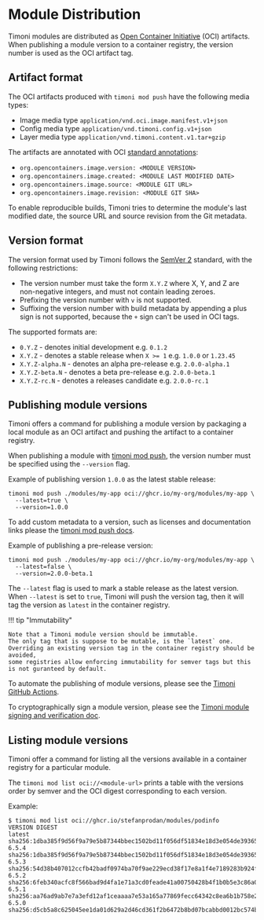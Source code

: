 # Module Distribution

Timoni modules are distributed as [Open Container Initiative](https://opencontainers.org/)
(OCI) artifacts. When publishing a module version to a container registry,
the version number is used as the OCI artifact tag.

## Artifact format

The OCI artifacts produced with `timoni mod push` have the following media types:

- Image media type `application/vnd.oci.image.manifest.v1+json`
- Config media type `application/vnd.timoni.config.v1+json`
- Layer media type `application/vnd.timoni.content.v1.tar+gzip`

The artifacts are annotated with OCI
[standard annotations](https://specs.opencontainers.org/image-spec/annotations/?v=v1.0.1#pre-defined-annotation-keys):

- `org.opencontainers.image.version: <MODULE VERSION>`
- `org.opencontainers.image.created: <MODULE LAST MODIFIED DATE>`
- `org.opencontainers.image.source: <MODULE GIT URL>`
- `org.opencontainers.image.revision: <MODULE GIT SHA>`

To enable reproducible builds, Timoni tries to determine the module's
last modified date, the source URL and source revision from the Git metadata.

## Version format

The version format used by Timoni follows the [SemVer 2](https://semver.org/spec/v2.0.0.html)
standard, with the following restrictions:

- The version number must take the form `X.Y.Z` where X, Y, and Z are non-negative integers, and must not contain leading zeroes.
- Prefixing the version number with `v` is not supported.
- Suffixing the version number with build metadata by appending a plus sign is not supported, because the `+` sign can't be used in OCI tags.

The supported formats are:

- `0.Y.Z` - denotes initial development e.g. `0.1.2`
- `X.Y.Z` - denotes a stable release when  `X >= 1` e.g. `1.0.0` or `1.23.45`
- `X.Y.Z-alpha.N` - denotes an alpha pre-release e.g. `2.0.0-alpha.1`
- `X.Y.Z-beta.N` - denotes a beta pre-release e.g. `2.0.0-beta.1`
- `X.Y.Z-rc.N` - denotes a releases candidate e.g. `2.0.0-rc.1`

## Publishing module versions

Timoni offers a command for publishing a module version
by packaging a local module as an OCI artifact and pushing
the artifact to a container registry.

When publishing a module with [timoni mod push](cmd/timoni_mod_push.md),
the version number must be specified using the `--version` flag.

Example of publishing version `1.0.0` as the latest stable release:

```shell
timoni mod push ./modules/my-app oci://ghcr.io/my-org/modules/my-app \
  --latest=true \
  --version=1.0.0
```

To add custom metadata to a version, such as licenses and documentation links
please the [timoni mod push docs](cmd/timoni_mod_pull.md).

Example of publishing a pre-release version:

```shell
timoni mod push ./modules/my-app oci://ghcr.io/my-org/modules/my-app \
  --latest=false \
  --version=2.0.0-beta.1
```

The `--latest` flag is used to mark a stable release as the latest version.
When `--latest` is set to `true`, Timoni will push the version tag,
then it will tag the version as `latest` in the container registry.

!!! tip "Immutability"

    Note that a Timoni module version should be immutable.
    The only tag that is suppose to be mutable, is the `latest` one.
    Overriding an existing version tag in the container registry should be avoided,
    some registries allow enforcing immutability for semver tags but this is not guranteed by default.

To automate the publishing of module versions, please see the [Timoni GitHub Actions](github-actions.md).

To cryptographically sign a module version, please see the [Timoni module signing and verification doc](module-sign.md).

## Listing module versions

Timoni offer a command for listing all the versions available in a container registry for a particular module.

The `timoni mod list oci://<module-url>` prints a table with the versions order by semver
and the OCI digest corresponding to each version.

Example:

```console
$ timoni mod list oci://ghcr.io/stefanprodan/modules/podinfo
VERSION DIGEST                                                                  
latest  sha256:1dba385f9d56f9a79e5b87344bbec1502bd11f056df51834e18d3e054de39365 
6.5.4   sha256:1dba385f9d56f9a79e5b87344bbec1502bd11f056df51834e18d3e054de39365 
6.5.3   sha256:54d38b407012ccfb42badf0974ba70f9ae229ecd38f17e8a1f4e7189283b924f 
6.5.2   sha256:6feb340acfc8f566bad9d4fa1e71a3cd0feade41a00750428b4f1b0b5e3c86a0 
6.5.1   sha256:aa76ad9ab7e7a3efd12af1ceaaaa7e53a165a77869fecc64342c8ea6b1b758e2 
6.5.0   sha256:d5cb5a8c625045ee1da01d629a2d46cd361f2b6472b8bd07bcabbd0012bc574b 
```
